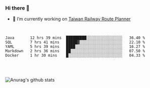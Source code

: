 ### Hi there 👋

- 🔭 I’m currently working on [Taiwan Railway Route Planner](https://github.com/Taiwan-Railway-Route-Planner)

<br/>

<!--START_SECTION:waka-->
```text
Java       12 hrs 39 mins  █████████░░░░░░░░░░░░░░░░   36.40 % 
SQL        7 hrs 41 mins   █████▓░░░░░░░░░░░░░░░░░░░   22.10 % 
YAML       5 hrs 39 mins   ████░░░░░░░░░░░░░░░░░░░░░   16.27 % 
Markdown   2 hrs 36 mins   ██░░░░░░░░░░░░░░░░░░░░░░░   07.50 % 
Docker     1 hr 30 mins    █░░░░░░░░░░░░░░░░░░░░░░░░   04.33 % 
```
<!--END_SECTION:waka-->

<br/>
<br/>

![Anurag's github stats](https://github-readme-stats.vercel.app/api?username=DepickereSven&show_icons=true&theme=tokyonight)



<!--
**DepickereSven/DepickereSven** is a ✨ _special_ ✨ repository because its `README.md` (this file) appears on your GitHub profile.

Here are some ideas to get you started:

- 🔭 I’m currently working on ...
- 🌱 I’m currently learning ...
- 👯 I’m looking to collaborate on ...
- 🤔 I’m looking for help with ...
- 💬 Ask me about ...
- 📫 How to reach me: ...
- 😄 Pronouns: ...
- ⚡ Fun fact: ...
-->
